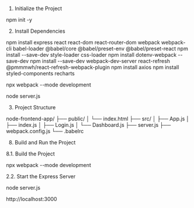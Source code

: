 1. Initialize the Project

npm init -y

2. Install Dependencies

npm install express react react-dom react-router-dom webpack webpack-cli babel-loader @babel/core @babel/preset-env @babel/preset-react
npm install --save-dev style-loader css-loader
npm install dotenv-webpack --save-dev
npm install --save-dev webpack-dev-server react-refresh @pmmmwh/react-refresh-webpack-plugin
npm install axios
npm install styled-components recharts



npx webpack --mode development

node server.js

3. Project Structure

node-frontend-app/
├── public/
│   └── index.html
├── src/
│   ├── App.js
│   ├── index.js
│   ├── Login.js
│   └── Dashboard.js
├── server.js
├── webpack.config.js
└── .babelrc

8. Build and Run the Project

8.1. Build the Project

npx webpack --mode development

2.2. Start the Express Server

node server.js


http://localhost:3000